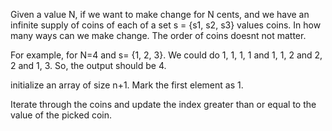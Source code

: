 Given a value N, if we want to make change for N cents, and we have an infinite supply of coins of each of a set s = {s1, s2, s3} values coins. In how many
ways can we make change. The order of coins doesnt not matter. 

For example, for N=4 and s= {1, 2, 3}. We could do 1, 1, 1, 1 and 1, 1, 2 and 2, 2 and 1, 3. So, the output should be 4. 
 

initialize an array of size n+1. Mark the first element as 1. 

Iterate through the coins and update the index greater than or equal to the value of the picked coin. 
